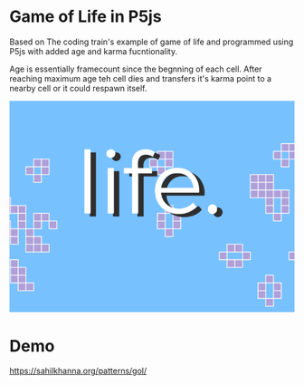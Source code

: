 # Game of Life in P5js
Based on The coding train's example of game of life and programmed using P5js with added age and karma fucntionality.

Age is essentially framecount since the begnning of each cell. After reaching maximum age teh cell dies and transfers it's karma point to a nearby cell or it could respawn itself.

![alt text](https://raw.githubusercontent.com/sahilkhanna/GoL/master/image/life.png)

# Demo
https://sahilkhanna.org/patterns/gol/
